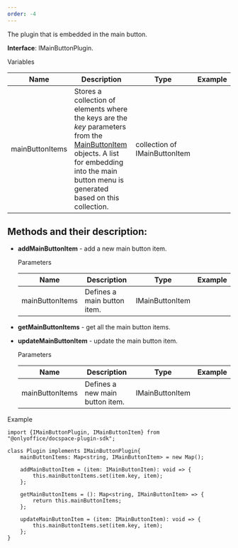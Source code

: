 ```yaml
---
order: -4
---
```



The plugin that is embedded in the main button.

**Interface**: IMainButtonPlugin.

Variables

| Name            | Description                                                                                                                                                                                                                                                    | Type                          | Example |
| --------------- | -------------------------------------------------------------------------------------------------------------------------------------------------------------------------------------------------------------------------------------------------------------- | ----------------------------- | ------- |
| mainButtonItems | Stores a collection of elements where the keys are the *key* parameters from the [MainButtonItem](/docspace/pluginssdk/codingplugin/pluginitems/mainbuttonitem) objects. A list for embedding into the main button menu is generated based on this collection. | collection of IMainButtonItem |         |

## Methods and their description:

* **addMainButtonItem** - add a new main button item.

  Parameters

  | Name            | Description                 | Type            | Example |
  | --------------- | --------------------------- | --------------- | ------- |
  | mainButtonItems | Defines a main button item. | IMainButtonItem |         |

* **getMainButtonItems** - get all the main button items.

* **updateMainButtonItem** - update the main button item.

  Parameters

  | Name            | Description                     | Type            | Example |
  | --------------- | ------------------------------- | --------------- | ------- |
  | mainButtonItems | Defines a new main button item. | IMainButtonItem |         |

Example

```
import {IMainButtonPlugin, IMainButtonItem} from "@onlyoffice/docspace-plugin-sdk";

class Plugin implements IMainButtonPlugin{
    mainButtonItems: Map<string, IMainButtonItem> = new Map();

    addMainButtonItem = (item: IMainButtonItem): void => {
        this.mainButtonItems.set(item.key, item);
    };

    getMainButtonItems = (): Map<string, IMainButtonItem> => {
        return this.mainButtonItems;
    };

    updateMainButtonItem = (item: IMainButtonItem): void => {
        this.mainButtonItems.set(item.key, item);
    };
}
```
